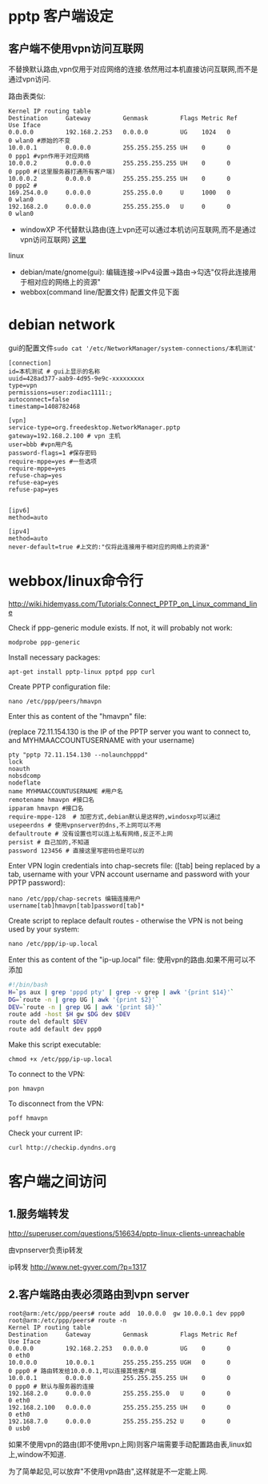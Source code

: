# pptp 客户端设定

## 客户端不使用vpn访问互联网

不替换默认路由,vpn仅用于对应网络的连接.依然用过本机直接访问互联网,而不是通过vpn访问.

路由表类似:

```text
Kernel IP routing table
Destination     Gateway         Genmask         Flags Metric Ref    Use Iface
0.0.0.0         192.168.2.253   0.0.0.0         UG    1024   0        0 wlan0 #原始的不变
10.0.0.1        0.0.0.0         255.255.255.255 UH    0      0        0 ppp1 #vpn作用于对应网络
10.0.0.2        0.0.0.0         255.255.255.255 UH    0      0        0 ppp0 #(这里服务器打通所有客户端)
10.0.0.2        0.0.0.0         255.255.255.255 UH    0      0        0 ppp2 #
169.254.0.0     0.0.0.0         255.255.0.0     U     1000   0        0 wlan0
192.168.2.0     0.0.0.0         255.255.255.0   U     0      0        0 wlan0
```

* windowXP 不代替默认路由(连上vpn还可以通过本机访问互联网,而不是通过vpn访问互联网) [这里](http://service.tp-link.com.cn/detail_article_414.html)

linux

* debian/mate/gnome(gui): 编辑连接->IPv4设置->路由->勾选"仅将此连接用于相对应的网络上的资源"
* webbox(command line/配置文件) 配置文件见下面

# debian network

gui的配置文件`sudo cat '/etc/NetworkManager/system-connections/本机测试' `

```text
[connection]
id=本机测试 # gui上显示的名称
uuid=428ad377-aab9-4d95-9e9c-xxxxxxxxx
type=vpn
permissions=user:zodiac1111:;
autoconnect=false
timestamp=1408782468

[vpn]
service-type=org.freedesktop.NetworkManager.pptp
gateway=192.168.2.100 # vpn 主机
user=bbb #vpn用户名
password-flags=1 #保存密码
require-mppe=yes #一些选项
require-mppe=yes
refuse-chap=yes
refuse-eap=yes
refuse-pap=yes


[ipv6]
method=auto

[ipv4]
method=auto
never-default=true #上文的:"仅将此连接用于相对应的网络上的资源"

```
# webbox/linux命令行

http://wiki.hidemyass.com/Tutorials:Connect_PPTP_on_Linux_command_line

Check if ppp-generic module exists. If not, it will probably not work:

    modprobe ppp-generic
 

Install necessary packages:

    apt-get install pptp-linux pptpd ppp curl
 
Create PPTP configuration file:

    nano /etc/ppp/peers/hmavpn


Enter this as content of the "hmavpn" file:

(replace 72.11.154.130 is the IP of the PPTP server you want to connect to, and MYHMAACCOUNTUSERNAME with your username)

```
pty "pptp 72.11.154.130 --nolaunchpppd"
lock
noauth
nobsdcomp
nodeflate
name MYHMAACCOUNTUSERNAME #用户名
remotename hmavpn #接口名
ipparam hmavpn #接口名
require-mppe-128  # 加密方式,debian默认是这样的,windosxp可以通过
usepeerdns # 使用vpnserver的dns,不上网可以不用
defaultroute # 没有设置也可以连上私有网络,反正不上网
persist # 自己加的,不知道
password 123456 # 直接这里写密码也是可以的
```

Enter VPN login credentials into chap-secrets file:
([tab] being replaced by a tab, username with your VPN account username and password with your PPTP password):

    nano /etc/ppp/chap-secrets 编辑连接用户
    username[tab]hmavpn[tab]password[tab]*

Create script to replace default routes - otherwise the VPN is not being used by your system:

    nano /etc/ppp/ip-up.local

Enter this as content of the "ip-up.local" file: 使用vpn的路由.如果不用可以不添加

```bash
#!/bin/bash
H=`ps aux | grep 'pppd pty' | grep -v grep | awk '{print $14}'`
DG=`route -n | grep UG | awk '{print $2}'`
DEV=`route -n | grep UG | awk '{print $8}'`
route add -host $H gw $DG dev $DEV
route del default $DEV
route add default dev ppp0
```

Make this script executable:

    chmod +x /etc/ppp/ip-up.local

To connect to the VPN:

    pon hmavpn

To disconnect from the VPN:

    poff hmavpn

Check your current IP:

    curl http://checkip.dyndns.org

# 客户端之间访问

## 1.服务端转发

http://superuser.com/questions/516634/pptp-linux-clients-unreachable

由vpnserver负责ip转发

ip转发 http://www.net-gyver.com/?p=1317

## 2.客户端路由表必须路由到vpn server

```
root@arm:/etc/ppp/peers# route add  10.0.0.0  gw 10.0.0.1 dev ppp0                                                          
root@arm:/etc/ppp/peers# route -n
Kernel IP routing table
Destination     Gateway         Genmask         Flags Metric Ref    Use Iface
0.0.0.0         192.168.2.253   0.0.0.0         UG    0      0        0 eth0
10.0.0.0        10.0.0.1        255.255.255.255 UGH   0      0        0 ppp0 # 路由转发给10.0.0.1,可以连接其他客户端
10.0.0.1        0.0.0.0         255.255.255.255 UH    0      0        0 ppp0 # 默认与服务器的连接
192.168.2.0     0.0.0.0         255.255.255.0   U     0      0        0 eth0
192.168.2.100   0.0.0.0         255.255.255.255 UH    0      0        0 eth0
192.168.7.0     0.0.0.0         255.255.255.252 U     0      0        0 usb0
```
如果不使用vpn的路由(即不使用vpn上网)则客户端需要手动配置路由表,linux如上,window不知道.

为了简单起见,可以放弃"不使用vpn路由",这样就是不一定能上网.